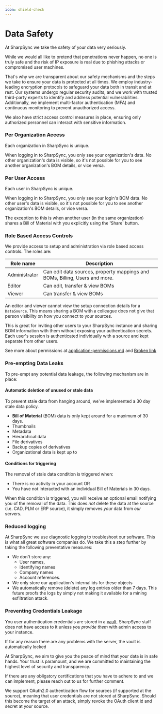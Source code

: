 ```yaml
---
icon: shield-check
---
```


# Data Safety

At SharpSync we take the safety of your data very seriously.

While we would all like to pretend that penetrations never happen, no one is truly safe and the risk of IP exposure is real due to phishing attacks or compromised user machines.&#x20;

That's why we are transparent about our safety mechanisms and the steps we take to ensure your data is protected at all times. We employ industry-leading encryption protocols to safeguard your data both in transit and at rest. Our systems undergo regular security audits, and we work with trusted third-party experts to identify and address potential vulnerabilities. Additionally, we implement multi-factor authentication (MFA) and continuous monitoring to prevent unauthorized access.

We also have strict access control measures in place, ensuring only authorized personnel can interact with sensitive information. &#x20;

### Per Organization Access

Each organization in SharpSync is unique.&#x20;

When logging in to SharpSync, you only see your organization's data. No other organization's data is visible, so it's not possible for you to see another organization's BOM details, or vice versa.

### Per User Access

Each user in SharpSync is unique.&#x20;

When logging in to SharpSync, you only see your login's BOM data. No other user's data is visible, so it's not possible for you to see another organization's BOM details, or vice versa.

The exception to this is when another user (in the same organization) shares a Bill of Material with you explicitly using the 'Share' button.

### Role Based Access Controls

We provide access to setup and administration via role based access controls. The roles are:

| Role name     | Description                                                                 |
| ------------- | --------------------------------------------------------------------------- |
| Administrator | Can edit data sources, property mappings and BOMs, Billing, Users and more. |
| Editor        | Can edit, transfer & view BOMs                                              |
| Viewer        | Can transfer & view BOMs                                                    |

&#x20;An editor and viewer cannot view the setup connection details for a `DataSource`. This means sharing a BOM with a colleague does not give that person visibility on how you connect to your sources.&#x20;

This is great for inviting other users to your SharpSync instance and sharing BOM information with them without exposing your authentication secrets. Each user's session is authenticated individually with a source and kept separate from other users.

See more about permissions at [application-permissions.md](../user-management/application-permissions.md "mention") and [Broken link](broken-reference "mention")

### Pre-empting Data Leaks

To pre-empt any potential data leakage, the following mechanism are in place:

#### Automatic deletion of unused or stale data

To prevent stale data from hanging around, we've implemented a 30 day stale data policy.

* **Bill of Material** (BOM) data is only kept around for a maximum of 30 days.&#x20;
* Thumbnails
* Metadata
* Hierarchical data
* File derivatives
* Backup copies of derivatives
* Organizational data is kept up to&#x20;

#### Conditions for triggering

The removal of stale data condition is triggered when:

* There is no activity in your account OR
* You have not interacted with an individual Bill of Materials in 30 days.

When this condition is triggered, you will receive an optional email notifying you of the removal of the data. This does _not_ delete the data at the source (i.e. CAD, PLM or ERP source), it simply removes _your_ data from _our_ servers.

### Reduced logging

At SharpSync we use diagnostic logging to troubleshoot our software. This is what all great software companies do. We take this a step further by taking the following preventative measures:

* We don't store any:
  * User names,&#x20;
  * Identifying names&#x20;
  * Company names
  * Account references.
* We only store our application's internal ids for these objects
* We automatically remove (delete) any log entries older than 7 days. This future proofs the logs by simply not making it available for a mining exfiltration attack.

### Preventing Credentials Leakage

You user authentication credentials are stored in a [vault](https://www.vaultproject.io/). SharpSync staff does not have access to it unless _you provide them_ with admin access to your instance.

If for any reason there are any problems with the server, the vault is automatically locked

At SharpSync, we aim to give you the peace of mind that your data is in safe hands. Your trust is paramount, and we are committed to maintaining the highest level of security and transparency.

If there are any obligatory certifications that _you_ have to adhere to and we can implement, please reach out to us for further comment.

We support OAuth2.0 authentication flow for sources (if supported at the source), meaning that user credentials are not stored at SharpSync. Should this become the target of an attack, simply revoke the OAuth client id and secret at your source.
